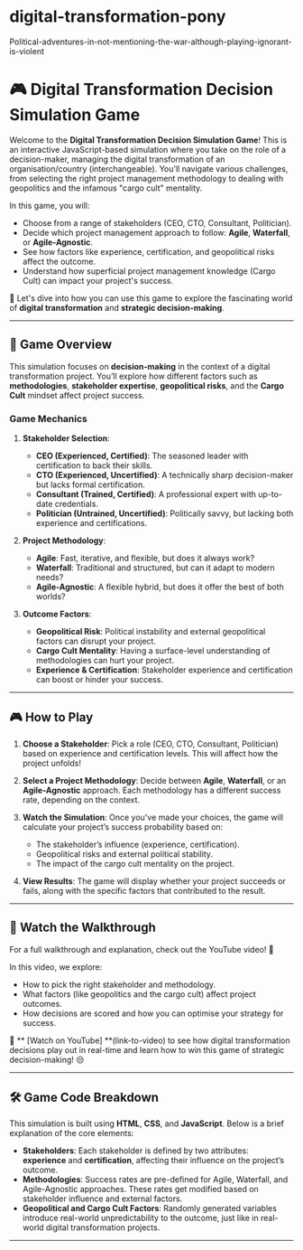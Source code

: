 # digital-transformation-pony
Political-adventures-in-not-mentioning-the-war-although-playing-ignorant-is-violent

# 🎮 Digital Transformation Decision Simulation Game

Welcome to the **Digital Transformation Decision Simulation Game**! This is an interactive JavaScript-based simulation where you take on the role of a decision-maker, managing the digital transformation of an organisation/country (interchangeable). You'll navigate various challenges, from selecting the right project management methodology to dealing with geopolitics and the infamous "cargo cult" mentality.

In this game, you will:
- Choose from a range of stakeholders (CEO, CTO, Consultant, Politician).
- Decide which project management approach to follow: **Agile**, **Waterfall**, or **Agile-Agnostic**.
- See how factors like experience, certification, and geopolitical risks affect the outcome.
- Understand how superficial project management knowledge (Cargo Cult) can impact your project's success.

🚀 Let's dive into how you can use this game to explore the fascinating world of **digital transformation** and **strategic decision-making**.

---

## 🎯 Game Overview

This simulation focuses on **decision-making** in the context of a digital transformation project. You’ll explore how different factors such as **methodologies**, **stakeholder expertise**, **geopolitical risks**, and the **Cargo Cult** mindset affect project success.

### Game Mechanics

1. **Stakeholder Selection**:
    - **CEO (Experienced, Certified)**: The seasoned leader with certification to back their skills.
    - **CTO (Experienced, Uncertified)**: A technically sharp decision-maker but lacks formal certification.
    - **Consultant (Trained, Certified)**: A professional expert with up-to-date credentials.
    - **Politician (Untrained, Uncertified)**: Politically savvy, but lacking both experience and certifications.

2. **Project Methodology**:
    - **Agile**: Fast, iterative, and flexible, but does it always work?
    - **Waterfall**: Traditional and structured, but can it adapt to modern needs?
    - **Agile-Agnostic**: A flexible hybrid, but does it offer the best of both worlds?

3. **Outcome Factors**:
    - **Geopolitical Risk**: Political instability and external geopolitical factors can disrupt your project.
    - **Cargo Cult Mentality**: Having a surface-level understanding of methodologies can hurt your project.
    - **Experience & Certification**: Stakeholder experience and certification can boost or hinder your success.

---

## 🎮 How to Play

1. **Choose a Stakeholder**:
   Pick a role (CEO, CTO, Consultant, Politician) based on experience and certification levels. This will affect how the project unfolds!

2. **Select a Project Methodology**:
   Decide between **Agile**, **Waterfall**, or an **Agile-Agnostic** approach. Each methodology has a different success rate, depending on the context.

3. **Watch the Simulation**:
   Once you've made your choices, the game will calculate your project’s success probability based on:
   - The stakeholder’s influence (experience, certification).
   - Geopolitical risks and external political stability.
   - The impact of the cargo cult mentality on the project.

4. **View Results**:
   The game will display whether your project succeeds or fails, along with the specific factors that contributed to the result.

---

## 🎥 Watch the Walkthrough

For a full walkthrough and explanation, check out the YouTube video! 🎥

In this video, we explore:
- How to pick the right stakeholder and methodology.
- What factors (like geopolitics and the cargo cult) affect project outcomes.
- How decisions are scored and how you can optimise your strategy for success.

🔗 ** [Watch on YouTube] **(link-to-video) to see how digital transformation decisions play out in real-time and learn how to win this game of strategic decision-making! 😒

---

## 🛠️ Game Code Breakdown

This simulation is built using **HTML**, **CSS**, and **JavaScript**. Below is a brief explanation of the core elements:

- **Stakeholders**: Each stakeholder is defined by two attributes: **experience** and **certification**, affecting their influence on the project’s outcome.
- **Methodologies**: Success rates are pre-defined for Agile, Waterfall, and Agile-Agnostic approaches. These rates get modified based on stakeholder influence and external factors.
- **Geopolitical and Cargo Cult Factors**: Randomly generated variables introduce real-world unpredictability to the outcome, just like in real-world digital transformation projects.

---

